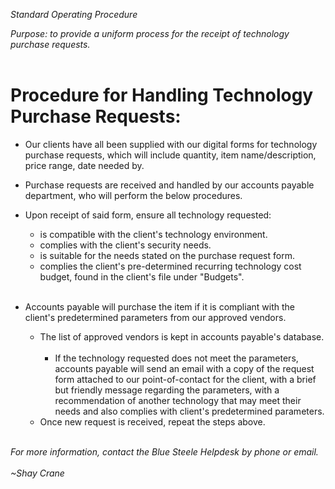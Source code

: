 *Standard Operating Procedure*

*Purpose: to provide a uniform process for the receipt of technology purchase requests.*<br><br>

# Procedure for Handling Technology Purchase Requests:

- Our clients have all been supplied with our digital forms for technology purchase requests, which will include quantity, item name/description, price range, date needed by.

- Purchase requests are received and handled by our accounts payable department, who will perform the below procedures.

- Upon receipt of said form, ensure all technology requested: 

    - is compatible with the client's technology environment.
    - complies with the client's security needs.
    - is suitable for the needs stated on the purchase request form.
    - complies the client's pre-determined recurring technology cost budget, found in the client's file under "Budgets".<br><br>
 
- Accounts payable will purchase the item if it is compliant with the client's predetermined parameters from our approved vendors.  
     - The list of approved vendors is kept in accounts payable's database.<br><br>
        - If the technology requested does not meet the parameters, accounts payable will send an email with a copy of the request form attached to our point-of-contact for the client, with a brief but friendly message regarding the parameters, with a recommendation of another technology that may meet their needs and also complies with client's predetermined parameters. 
    - Once new request is received, repeat the steps above.<br><br> 

*For more information, contact the Blue Steele Helpdesk by phone or email.*<br><br> 
*~Shay Crane*
